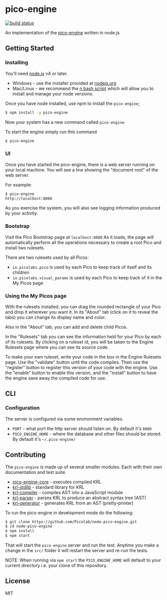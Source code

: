# pico-engine

[![build status](https://secure.travis-ci.org/Picolab/node-pico-engine.svg)](https://travis-ci.org/Picolab/node-pico-engine)

An implementation of the [pico-engine](http://www.windley.com/archives/2016/03/rebuilding_krl.shtml) written in node.js

## Getting Started

### Installing

You'll need [node.js](https://nodejs.org/) v4 or later.
 * Windows - use the installer provided at [nodejs.org](https://nodejs.org/)
 * Mac/Linux - we recommend the [n bash script](https://github.com/tj/n) which will allow you to install and manage your node versions.

Once you have node installed, use npm to install the `pico-engine`;

```sh
$ npm install -g pico-engine
```
Now your system has a new command called `pico-engine`.

To start the engine simply run this command
```sh
$ pico-engine
```

### UI
Once you have started the pico-engine, 
there is a web server running on your local machine.
You will see a line showing the "document root" of the web server.

For example:
```sh
$ pico-engine
http://localhost:8080
```

As you exercise the system, you will also see logging information
produced by your activity.

### Bootstrap
Visit the Pico Bootstrap page at `localhost:8080`
As it loads, the page will automatically perform
all the operations necessary to
create a root Pico and install two rulesets.

There are two rulesets used by all Picos:
 * `io.picolabs.pico` is used by each Pico to keep track of itself and its children
 * `io.picolabs.visual_params` is used by each Pico to keep track of it in the My Picos page
 
### Using the My Picos page

With the rulesets installed, you can drag the rounded rectangle of your Pico and drop it
wherever you want it. In its "About" tab (click on it to reveal the tabs) you can change its
display name and color.

Also in the "About" tab, you can add and delete child Picos.

In the "Rulesets" tab you can see the information held for your Pico by each of its rulesets.
By clicking on a ruleset id,
you will be taken to the Engine Rulesets page
where you can see its source code.

To make your own ruleset, write your code in the box in the
Engine Rulesets page.
Use the "validate" button until the code compiles.
Then use the "register" button to register this version
of your code with the engine.
Use the "enable" button to enable this version,
and the "install" button to have the engine save away
the compiled code for use.

## CLI
### Configuration
The server is configured via some environment variables.

 * `PORT` - what port the http server should listen on. By default it's `8080`
 * `PICO_ENGINE_HOME` - where the database and other files should be stored. By default it's `~/.pico-engine/`

## Contributing

The `pico-engine` is made up of several smaller modules. Each with their own documentation and test suite.
 * [pico-engine-core](https://github.com/Picolab/node-pico-engine-core) - executes compiled KRL
 * [krl-stdlib](https://github.com/Picolab/node-krl-stdlib) - standard library for KRL
 * [krl-compiler](https://github.com/Picolab/node-krl-compiler) - compiles AST into a JavaScript module
 * [krl-parser](https://github.com/Picolab/node-krl-parser) - parses KRL to produce an abstract syntax tree (AST)
 * [krl-generator](https://github.com/Picolab/node-krl-generator) - generates KRL from an AST (pretty-printer)

To run the pico-engine in development mode do the following:

```sh
$ git clone https://github.com/Picolab/node-pico-engine.git
$ cd node-pico-engine
$ npm install
$ npm start
```

That will start the `pico-engine` server and run the test. Anytime you make a change in the `src/` folder it will restart the server and re-run the tests.

NOTE: When running via `npm start` the `PICO_ENGINE_HOME` will default to your current directory i.e. your clone of this repository.

## License
MIT

